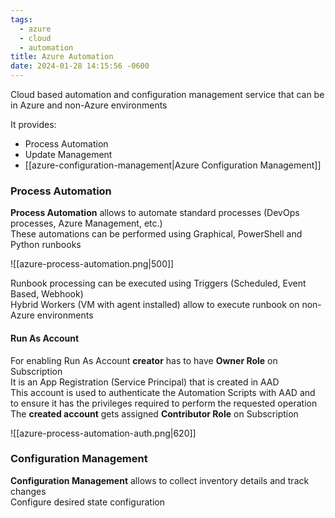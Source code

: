 ```yaml
---
tags:
  - azure
  - cloud
  - automation
title: Azure Automation
date: 2024-01-28 14:15:56 -0600
---
```


Cloud based automation and configuration management service that can be in Azure and non-Azure environments  

It provides:
* Process Automation
* Update Management
* [[azure-configuration-management|Azure Configuration Management]]

### Process Automation

**Process Automation** allows to automate standard processes (DevOps processes, Azure Management, etc.)  
These automations can be performed using Graphical, PowerShell and Python runbooks

![[azure-process-automation.png|500]]

Runbook processing can be executed using Triggers (Scheduled, Event Based, Webhook)  
Hybrid Workers (VM with agent installed) allow to execute runbook on non-Azure environments

#### Run As Account

For enabling Run As Account **creator** has to have **Owner Role** on Subscription    
It is an App Registration (Service Principal) that is created in AAD   
This account is used to authenticate the Automation Scripts with AAD and to ensure it has the privileges required to perform the requested operation  
The **created account** gets assigned **Contributor Role** on Subscription

![[azure-process-automation-auth.png|620]]

### Configuration Management

**Configuration Management** allows to collect inventory details and track changes  
Configure desired state configuration
